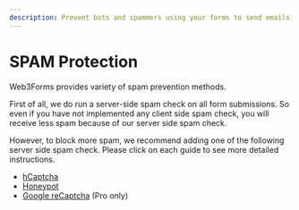 ```yaml
---
description: Prevent bots and spammers using your forms to send emails.
---
```


# SPAM Protection

Web3Forms provides variety of spam prevention methods.&#x20;

First of all, we do run a server-side spam check on all form submissions. So even if you have not implemented any client side spam check, you will receive less spam because of our server side spam check.&#x20;

However, to block more spam, we recommend adding one of the following server side spam check. Please click on each guide to see more detailed instructions.&#x20;

* [hCaptcha](hcaptcha.md)&#x20;
* [Honeypot](spam-protection.md)
* [Google reCaptcha](../../pro-features/recaptcha-integration.md) (Pro only)
